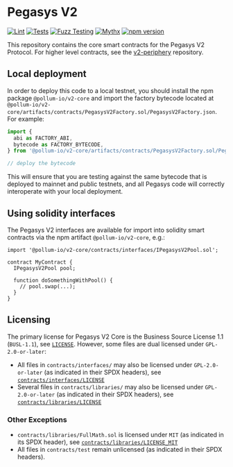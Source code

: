# Pegasys V2

[![Lint](https://github.com/pegasys-fi/v2-core/actions/workflows/lint.yml/badge.svg)](https://github.com/pegasys-fi/v2-core/actions/workflows/lint.yml)
[![Tests](https://github.com/pegasys-fi/v2-core/actions/workflows/tests.yml/badge.svg)](https://github.com/pegasys-fi/v2-core/actions/workflows/tests.yml)
[![Fuzz Testing](https://github.com/pegasys-fi/v2-core/actions/workflows/fuzz-testing.yml/badge.svg)](https://github.com/pegasys-fi/v2-core/actions/workflows/fuzz-testing.yml)
[![Mythx](https://github.com/pegasys-fi/v2-core/actions/workflows/mythx.yml/badge.svg)](https://github.com/pegasys-fi/v2-core/actions/workflows/mythx.yml)
[![npm version](https://img.shields.io/npm/v/@pollum-io/v2-core/latest.svg)](https://www.npmjs.com/package/@pollum-io/v2-core/v/latest)

This repository contains the core smart contracts for the Pegasys V2 Protocol.
For higher level contracts, see the [v2-periphery](https://github.com/pegasys-fi/v2-periphery)
repository.

## Local deployment

In order to deploy this code to a local testnet, you should install the npm package
`@pollum-io/v2-core`
and import the factory bytecode located at
`@pollum-io/v2-core/artifacts/contracts/PegasysV2Factory.sol/PegasysV2Factory.json`.
For example:

```typescript
import {
  abi as FACTORY_ABI,
  bytecode as FACTORY_BYTECODE,
} from '@pollum-io/v2-core/artifacts/contracts/PegasysV2Factory.sol/PegasysV2Factory.json'

// deploy the bytecode
```

This will ensure that you are testing against the same bytecode that is deployed to
mainnet and public testnets, and all Pegasys code will correctly interoperate with
your local deployment.

## Using solidity interfaces

The Pegasys V2 interfaces are available for import into solidity smart contracts
via the npm artifact `@pollum-io/v2-core`, e.g.:

```solidity
import '@pollum-io/v2-core/contracts/interfaces/IPegasysV2Pool.sol';

contract MyContract {
  IPegasysV2Pool pool;

  function doSomethingWithPool() {
    // pool.swap(...);
  }
}

```

## Licensing

The primary license for Pegasys V2 Core is the Business Source License 1.1 (`BUSL-1.1`), see [`LICENSE`](./LICENSE). However, some files are dual licensed under `GPL-2.0-or-later`:

- All files in `contracts/interfaces/` may also be licensed under `GPL-2.0-or-later` (as indicated in their SPDX headers), see [`contracts/interfaces/LICENSE`](./contracts/interfaces/LICENSE)
- Several files in `contracts/libraries/` may also be licensed under `GPL-2.0-or-later` (as indicated in their SPDX headers), see [`contracts/libraries/LICENSE`](contracts/libraries/LICENSE)

### Other Exceptions

- `contracts/libraries/FullMath.sol` is licensed under `MIT` (as indicated in its SPDX header), see [`contracts/libraries/LICENSE_MIT`](contracts/libraries/LICENSE_MIT)
- All files in `contracts/test` remain unlicensed (as indicated in their SPDX headers).
